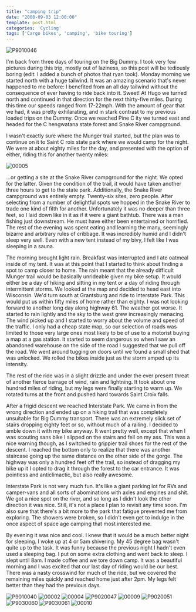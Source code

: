 ```yaml
---
title: "camping trip"
date: "2008-09-03 12:00:00"
template: post.html
categories: 'Cycling'
tags: ['Cargo bikes', 'camping', 'bike touring']
---
```


![P9010046](http://f.slowtheory.com/2828640227_3300a4aab6_z.jpg "P9010046")

I'm back from three days of touring on the Big Dummy. I took very few pictures during this trip, mostly out of laziness, so this post will be tediously boring (edit: I added a bunch of photos that ryan took). Monday morning we started north with a huge tailwind. It was an amazing scenario that's never happened to me before: I benefited from an all day tailwind without the consequence of ever having to ride back into it. Sweet! At Hugo we turned north and continued in that direction for the next thirty-five miles. During this time our speeds ranged from 17-22mph. With the amount of gear that we had, it was pretty exhilarating, and in stark contrast to my previous loaded trips on the Dummy. Once we reached Pine C ity we turned east and headed for the C hengwatana state forest and Snake River campground. 

I wasn't exactly sure where the Munger trail started, but the plan was to continue on it to Saint C roix state park where we would camp for the night. We were at about eighty miles for the day, and presented with the option of either, riding this for another twenty miles: 

![00005](http://f.slowtheory.com/2829453320_05f407c1a8_z.jpg "00005")

...or getting a site at the Snake River campground for the night. We opted for the latter. Given the condition of the trail, it would have taken another three hours to get to the state park. Additionally, the Snake River campground was entirely empty. Twenty-six sites, zero people. After selecting from a number of delightful spots we hopped in the Snake River to trade one kind of filth for another. Unfortunately it was no deeper than three feet, so I laid down like in it as if it were a giant bathtub. There was a man fishing just downstream. He must have either been entertained or horrified. The rest of the evening was spent eating and learning the many, seemingly bizarre and arbitrary rules of cribbage. It was incredibly humid and I didn't sleep very well. Even with a new tent instead of my bivy, I felt like I was sleeping in a sauna. 

The morning brought light rain. Breakfast was interrupted and I ate oatmeal inside of my tent. It was at this point that I started to think about finding a spot to camp closer to home. The rain meant that the already difficult Munger trail would be basically unrideable given my bike setup. It would either be a day of hiking and sitting in my tent or a day of riding through intermittent storms. We looked at the map and decided to head east into Wisconsin. We'd turn south at Grantsburg and ride to Interstate Park. This would put us within fifty miles of home rather than eighty. I was not looking forward to another long day along highway 61. The weather got worse. It started to rain lightly and the sky to the west grew increasingly menacing. The wind picked up and I started to worry about the volume and speed of the traffic. I only had a cheap state map, so our selection of roads was limited to those very large ones most likely to be of use to a motorist buying a map at a gas station. It started to seem dangerous so when I saw an abandoned warehouse on the side of the road I suggested that we pull off the road. We went around tugging on doors until we found a small shed that was unlocked. We rolled the bikes inside just as the storm amped up its intensity. 

The rest of the ride was in a slight drizzle and under the ever present threat of another fierce barrage of wind, rain and lightning. It took about one hundred miles of riding, but my legs were finally starting to warm up. We rotated turns at the front and pushed hard towards Saint Croix falls. 

After a frigid descent we reached Interstate Park. We came in from the wrong direction and ended up on a hiking trail that was completely unsuitable for Big Dummy transport. There was an extremely slick set of stairs dropping eighty feet or so, without much of a railing. I decided to amble down it with my bike anyway. It went pretty well, except that when I was scouting sans bike I slipped on the stairs and fell on my ass. This was a nice warning though, as I switched to grippier trail shoes for the rest of the descent. I reached the bottom only to realize that there was another staircase going up the same distance on the other side of the gorge. The highway was only a hundred feet off the trail, so instead of dragging my bike up it I opted to drag it through the forest to the car entrance. It was pointless and anticlimactic, but also really awesome. 

Interstate Park is not very much fun. It's like a giant parking lot for RVs and camper-vans and all sorts of abominations with axles and engines and shit. We got a nice spot on the river, and so long as I didn't look the other direction it was nice. Still, it's not a place I plan to revisit any time soon. I'm also sure that there's a bit more to the park that fatigue prevented me from exploring. The showers were broken, so I didn't even get to indulge in the once aspect of space age camping that most interested me. 

By evening it was nice and cool. I knew that it would be a much better night for sleeping. I woke up at 4 or 5am shivering. My 45 degree bag wasn't quite up to the task. It was funny because the previous night I hadn't even used a sleeping bag. I put on some extra clothing and went back to sleep. I slept until 8am. I made coffee and we tore down camp. It was a beautiful morning and I was excited that our last day of riding would be our best. There was a nasty crosswind for much of the ride, but we covered the remaining miles quickly and reached home just after 2pm. My legs felt better than they had the previous days. 

![P9010040](http://f.slowtheory.com/2828638771_df86b9caff_q.jpg "P9010040") 
![00002](http://f.slowtheory.com/2828613707_c577990db9_q.jpg "00002") 
![00004](http://f.slowtheory.com/2829451738_0b124b8b50_q.jpg "00004") 
![P9020047](http://f.slowtheory.com/2828639745_ff9474f11c_q.jpg "P9020047") 
![00009](http://f.slowtheory.com/2828618343_cf4f2e25b6_q.jpg "00009") 
![P9020051](http://f.slowtheory.com/2829477696_a704b94437_q.jpg "P9020051") 
![P9030060](http://f.slowtheory.com/2829481354_9da83ba95c_q.jpg "P9030060") 
![P9030061](http://f.slowtheory.com/2828641621_a9c258f3c0_q.jpg "P9030061") 
![00010](http://f.slowtheory.com/2828620421_e29b3ff533_q.jpg "00010")
